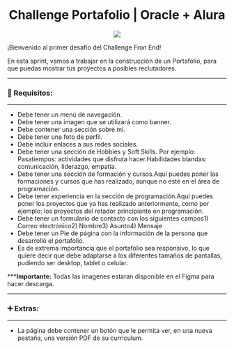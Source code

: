 <h1 align="center">Challenge Portafolio | Oracle + Alura</h1>

<p align="center"><img src="https://itconnect.lat/portal/wp-content/uploads/2023/03/Oracle-Next-Education--e1678304093153.png"></p>

¡Bienvenido al primer desafío del Challenge Fron End!

En esta sprint, vamos a trabajar en la construcción de un Portafolio, para que puedas mostrar tus proyectos a posibles reclutadores.
<hr>
<h3>📄 Requisitos:</h3>
<hr>

- Debe tener un menú de navegación.
- Debe tener una imagen que se utilizará como banner.
- Debe contener una sección sobre mí.
- Debe tener una foto de perfil.
- Debe incluir enlaces a sus redes sociales.
- Debe tener una sección de Hobbies y Soft Skills. Por ejemplo: Pasatiempos: actividades que disfruta hacer.Habilidades blandas: comunicación, liderazgo, empatía.
- Debe tener una sección de formación y cursos.Aquí puedes poner las formaciones y cursos que has realizado, aunque no esté en el área de programación.
- Debe tener experiencia en la sección de programación.Aquí puedes poner los proyectos que ya has realizado anteriormente, como por ejemplo: los proyectos del retador principiante en programación.
- Debe tener un formulario de contacto con los siguientes campos1) Correo electrónico2) Nombre3) Asunto4) Mensaje
- Debe tener un Pie de página con la información de la persona que desarrolló el portafolio.
- Es de extrema importancia que el portafolio sea responsivo, lo que quiere decir que debe adaptarse a los diferentes tamaños de pantallas, pudiendo ser desktop, tablet o celular.

***<strong>Importante:</strong> Todas las imagenes estaran disponible en el Figma para hacer descarga.

<hr>
<h3>➕ Extras:</h3>
<hr>

- La página debe contener un botón que le permita ver, en una nueva pestaña, una versión PDF de su currículum.
